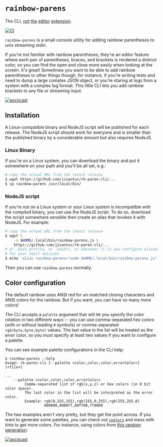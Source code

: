 # `rainbow-parens`

The CLI, [not](https://github.com/Fanael/rainbow-delimiters) [the](https://github.com/luochen1990/rainbow) [editor](https://www.rstudio.com/blog/rstudio-1-4-preview-rainbow-parentheses/)
[extension](https://marketplace.visualstudio.com/items?itemName=2gua.rainbow-brackets).

[![CI](https://github.com/jisantuc/rb-paren-cli/actions/workflows/ci.yml/badge.svg)](https://github.com/jisantuc/rb-paren-cli/actions/workflows/ci.yml)

`rainbow-parens` is a small console utility for adding rainbow
parentheses to unix streaming stdin.

If you're not familiar with rainbow parentheses, they're an editor
feature where each pair of parentheses, braces, and brackets is rendered
a distinct color, so you can find the open and close more easily when
looking at the screen. It's great! Sometimes you want to be able to
add rainbow parentheses to other things though, for instance, if you're
writing tests and need to dump a large complex JSON object, or you're
staring at logs from a system with a complex log format. This little
CLI lets you add rainbow brackets to any file or streaming input.

[![asciicast](https://asciinema.org/a/W4h5iyicNf2At4SEGlkqHxgJM.svg)](https://asciinema.org/a/W4h5iyicNf2At4SEGlkqHxgJM)

## Installation

A Linux-compatible binary and NodeJS script will be published for each 
release. The NodeJS script should work for everyone and is smaller than 
the published binary by a considerable amount but also requires NodeJS.

### Linux Binary

If you're on a Linux system, you can download the binary and put it 
somewhere on your path and you'll be all set, e.g.:

```bash
# copy the actual URL from the latest release
$ wget https://github.com/jisantuc/rb-paren-cli/... 
$ cp rainbow-parens /usr/local/bin/
```

### NodeJS script

If you're not on a Linux system or your Linux system is incompatible with
the compiled binary, you can use the NodeJS script. To do so, download 
the script somewhere sensible then create an alias that invokes it with
NodeJS. For example:

```bash
# copy the actual URL from the latest release
$ wget \
    -o $HOME/.local/bin/rainbow-parens.js \
    https://github.com/jisantuc/rb-paren-cli/...
# or .bash_profile, or .bashrc, or wherever it is you configure aliases
# for your shell sessions
$ echo 'alias rainbow-parens="node $HOME/.local/bin/rainbow-parens.js"' >> ~/.zshrc
```

Then you can use `rainbow-parens` normally.

## Color configuration

The default rainbow uses ANSI red for un-matched closing characters and
ANSI colors for the rainbow. But if you want, you can have so many
more colors!

The CLI accepts a `palette` argument that will let you specify the color
rotation in two different ways -- you can use comma-separated hex colors
(with or without leading `#` symbols) or comma-separated
`rgb(byte,byte,byte)` values. The last value in the list will be treated
as the error color, so you _must_ specify at least two values if you want
to configure a palette.

You can see example palette configurations in the CLI help:

```
$ rainbow-parens --help
Usage: rb-paren-cli [--palette <color,color,color,errorColor>] [<file>]

...
    --palette <color,color,color,errorColor>
         Comma-separated list of rgb(x,y,z) or hex colors (in 8 bit color space).
         The last color in the list will be interpreted as the error color.
         Example: rgb(0,255,255),rgb(255,0,255),rgb(255,255,0)
                  000000,0000ff,00ff00,ff0000
```

The two examples aren't very pretty, but they get the point across. If 
you want to generate some palettes, you can check out
[`coolors`](https://coolors.co/generate) and mess with tints to get more
colors. For instance, using colors from [this random generation](https://coolors.co/fb5012-01fdf6-cbbaed-e9df00-03fcba):

[![asciicast](https://asciinema.org/a/HEl8XrCxQelYhcub45YabpkSq.svg)](https://asciinema.org/a/HEl8XrCxQelYhcub45YabpkSq)